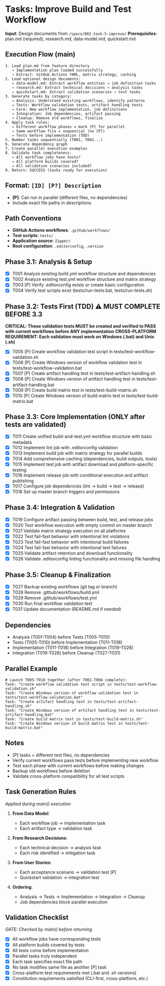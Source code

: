 # Tasks: Improve Build and Test Workflow

**Input**: Design documents from `/specs/002-task-5-improve/`
**Prerequisites**: plan.md (required), research.md, data-model.md, quickstart.md

## Execution Flow (main)
```
1. Load plan.md from feature directory
   → Implementation plan loaded successfully
   → Extract: GitHub Actions YAML, matrix strategy, caching
2. Load optional design documents:
   → data-model.md: Extract workflow entities → job definition tasks
   → research.md: Extract technical decisions → analysis tasks
   → quickstart.md: Extract validation scenarios → test tasks
3. Generate tasks by category:
   → Analysis: Understand existing workflows, identify patterns
   → Tests: Workflow validation tests, artifact handling tests
   → Core: New workflow implementation, job definitions
   → Integration: Job dependencies, artifact passing
   → Cleanup: Remove old workflows, finalize
4. Apply task rules:
   → Different workflow phases = mark [P] for parallel
   → Same workflow file = sequential (no [P])
   → Tests before implementation (TDD)
5. Number tasks sequentially (T001, T002...)
6. Generate dependency graph
7. Create parallel execution examples
8. Validate task completeness:
   → All workflow jobs have tests?
   → All platform builds covered?
   → All validation scenarios included?
9. Return: SUCCESS (tasks ready for execution)
```

## Format: `[ID] [P?] Description`
- **[P]**: Can run in parallel (different files, no dependencies)
- Include exact file paths in descriptions

## Path Conventions
- **GitHub Actions workflows**: `.github/workflows/`
- **Test scripts**: `tests/`
- **Application source**: `Zipper/`
- **Root configuration**: `.editorconfig`, `.version`

## Phase 3.1: Analysis & Setup
- [x] T001 Analyze existing build.yml workflow structure and dependencies
- [x] T002 Analyze existing test.yml workflow structure and matrix strategy
- [x] T003 [P] Verify .editorconfig exists or create basic configuration
- [x] T004 Verify test scripts exist (tests/run-tests.bat, tests/run-tests.sh)

## Phase 3.2: Tests First (TDD) ⚠️ MUST COMPLETE BEFORE 3.3
**CRITICAL: These validation tests MUST be created and verified to PASS with current workflows before ANY implementation**
**CROSS-PLATFORM REQUIREMENT: Each validation must work on Windows (.bat) and Unix (.sh)**
- [x] T005 [P] Create workflow validation test script in tests/test-workflow-validation.sh
- [x] T006 [P] Create Windows version of workflow validation test in tests/test-workflow-validation.bat
- [x] T007 [P] Create artifact handling test in tests/test-artifact-handling.sh
- [x] T008 [P] Create Windows version of artifact handling test in tests/test-artifact-handling.bat
- [x] T009 [P] Create build matrix test in tests/test-build-matrix.sh
- [x] T010 [P] Create Windows version of build matrix test in tests/test-build-matrix.bat

## Phase 3.3: Core Implementation (ONLY after tests are validated)
- [x] T011 Create unified build-and-test.yml workflow structure with basic metadata
- [x] T012 Implement lint job with .editorconfig validation
- [x] T013 Implement build job with matrix strategy for parallel builds
- [x] T014 Add comprehensive caching (dependencies, build outputs, tools)
- [x] T015 Implement test job with artifact download and platform-specific testing
- [x] T016 Implement release job with conditional execution and artifact publishing
- [x] T017 Configure job dependencies (lint → build → test → release)
- [x] T018 Set up master branch triggers and permissions

## Phase 3.4: Integration & Validation
- [x] T019 Configure artifact passing between build, test, and release jobs
- [x] T020 Test workflow execution with empty commit on master branch
- [x] T021 Validate matrix strategy execution on all platforms
- [x] T022 Test fail-fast behavior with intentional lint violations
- [x] T023 Test fail-fast behavior with intentional build failures
- [x] T024 Test fail-fast behavior with intentional test failures
- [x] T025 Validate artifact retention and download functionality
- [x] T026 Validate .editorconfig linting functionality and missing file handling

## Phase 3.5: Cleanup & Finalization
- [x] T027 Backup existing workflows (git tag or branch)
- [x] T028 Remove .github/workflows/build.yml
- [x] T029 Remove .github/workflows/test.yml
- [x] T030 Run final workflow validation test
- [x] T031 Update documentation (README.md if needed)

## Dependencies
- Analysis (T001-T004) before Tests (T005-T010)
- Tests (T005-T010) before Implementation (T011-T018)
- Implementation (T011-T018) before Integration (T019-T026)
- Integration (T019-T026) before Cleanup (T027-T031)

## Parallel Example
```
# Launch T005-T010 together (after T001-T004 complete):
Task: "Create workflow validation test script in tests/test-workflow-validation.sh"
Task: "Create Windows version of workflow validation test in tests/test-workflow-validation.bat"
Task: "Create artifact handling test in tests/test-artifact-handling.sh"
Task: "Create Windows version of artifact handling test in tests/test-artifact-handling.bat"
Task: "Create build matrix test in tests/test-build-matrix.sh"
Task: "Create Windows version of build matrix test in tests/test-build-matrix.bat"
```

## Notes
- [P] tasks = different test files, no dependencies
- Verify current workflows pass tests before implementing new workflow
- Test each phase with current workflows before making changes
- Backup old workflows before deletion
- Validate cross-platform compatibility for all test scripts

## Task Generation Rules
*Applied during main() execution*

1. **From Data Model**:
   - Each workflow job → implementation task
   - Each artifact type → validation task

2. **From Research Decisions**:
   - Each technical decision → analysis task
   - Each risk identified → mitigation task

3. **From User Stories**:
   - Each acceptance scenario → validation test [P]
   - Quickstart validation → integration test

4. **Ordering**:
   - Analysis → Tests → Implementation → Integration → Cleanup
   - Job dependencies block parallel execution

## Validation Checklist
*GATE: Checked by main() before returning*

- [x] All workflow jobs have corresponding tests
- [x] All platform builds covered by tests
- [x] All tests come before implementation
- [x] Parallel tasks truly independent
- [x] Each task specifies exact file path
- [x] No task modifies same file as another [P] task
- [x] Cross-platform test requirements met (.bat and .sh versions)
- [x] Constitution requirements satisfied (CLI-first, cross-platform, etc.)